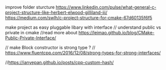 
improve folder sturcture
https://www.linkedin.com/pulse/what-general-c-project-structure-like-herbert-elwood-gilliland-iii/
https://medium.com/swlh/c-project-structure-for-cmake-67d60135f6f5


make project as easy pluggable libary with interface
// understand public vs private in cmake
//read more about https://leimao.github.io/blog/CMake-Public-Private-Interface/


// make Block constructor is strong type ?
// https://www.fluentcpp.com/2016/12/08/strong-types-for-strong-interfaces/


//https://ianyepan.github.io/posts/cpp-custom-hash/